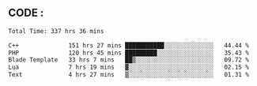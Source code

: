 ## CODE :
<!--START_SECTION:waka-->

```txt
Total Time: 337 hrs 36 mins

C++              151 hrs 27 mins ███████████░░░░░░░░░░░░░░   44.44 %
PHP              120 hrs 45 mins █████████░░░░░░░░░░░░░░░░   35.43 %
Blade Template   33 hrs 7 mins   ██▒░░░░░░░░░░░░░░░░░░░░░░   09.72 %
Lua              7 hrs 19 mins   ▓░░░░░░░░░░░░░░░░░░░░░░░░   02.15 %
Text             4 hrs 27 mins   ▒░░░░░░░░░░░░░░░░░░░░░░░░   01.31 %
```

<!--END_SECTION:waka-->
